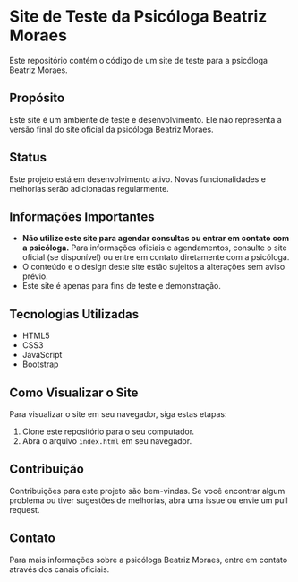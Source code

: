 # Site de Teste da Psicóloga Beatriz Moraes

Este repositório contém o código de um site de teste para a psicóloga Beatriz Moraes.

## Propósito

Este site é um ambiente de teste e desenvolvimento. Ele não representa a versão final do site oficial da psicóloga Beatriz Moraes.

## Status

Este projeto está em desenvolvimento ativo. Novas funcionalidades e melhorias serão adicionadas regularmente.

## Informações Importantes

* **Não utilize este site para agendar consultas ou entrar em contato com a psicóloga.** Para informações oficiais e agendamentos, consulte o site oficial (se disponível) ou entre em contato diretamente com a psicóloga.
* O conteúdo e o design deste site estão sujeitos a alterações sem aviso prévio.
* Este site é apenas para fins de teste e demonstração.

## Tecnologias Utilizadas

* HTML5
* CSS3
* JavaScript
* Bootstrap

## Como Visualizar o Site

Para visualizar o site em seu navegador, siga estas etapas:

1.  Clone este repositório para o seu computador.
2.  Abra o arquivo `index.html` em seu navegador.

## Contribuição

Contribuições para este projeto são bem-vindas. Se você encontrar algum problema ou tiver sugestões de melhorias, abra uma issue ou envie um pull request.

## Contato

Para mais informações sobre a psicóloga Beatriz Moraes, entre em contato através dos canais oficiais.
